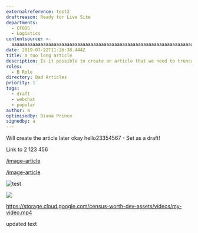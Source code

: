 ```yaml
---
externalreference: test2
draftreason: Ready for Live Site
departments:
  - CFODS
  - Logistics
contentsource: >-
  aaaaaaaaaaaaaaaaaaaaaaaaaaaaaaaaaaaaaaaaaaaaaaaaaaaaaaaaaaaaaaaaaaaaaaaaaaaaaaaaaaaaaaaaaaaaaaaaaaaaaaaaaaaaaaaaaaaaaaaaaaaaaaaaaaaaaaaaaaaaaaaaaaaaaaaaaaaaaaaaaaaaaaaaaaaaaaaaaaaavaaaaaaaaavaaaaaaaaa
date: 2019-07-22T11:26:38.444Z
title: a too long article
description: Is it possible to create an article that we need to truncate
roles:
  - B Role
directory: Bad Articles
priority: 1
tags:
  - draft
  - webchat
  - popular
author: a
optimisedby: Diana Prince
signedby: a
---
```

Will create the article later okay hello23354567 - Set as a draft!

Link to 2 123 456

[/image-article](/image-article)

[/image-article](/image-article)

![test](/assets/screenshot-2019-06-06-at-15.48.20.png "test")

![](/assets/calum-worth.jpeg)

<https://storage.cloud.google.com/census-worth-dev-assets/videos/my-video.mp4>

updated text